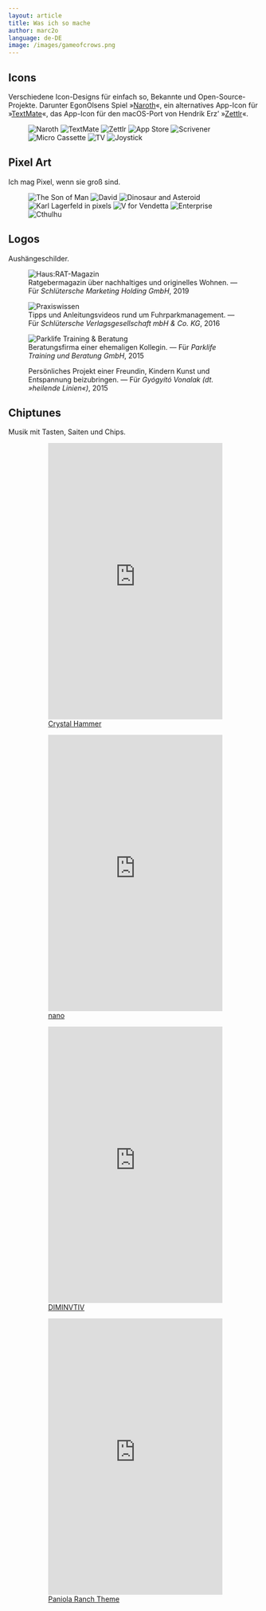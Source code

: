 ```yaml
---
layout: article
title: Was ich so mache
author: marc2o
language: de-DE
image: /images/gameofcrows.png
---
```


## Icons

Verschiedene Icon-Designs für einfach so, Bekannte und Open-Source-Projekte. Darunter EgonOlsens Spiel »[Naroth](https://play.google.com/store/apps/details?id=com.threed.jpct.games.rpg&hl=de&gl=US)«, ein alternatives App-Icon für »[TextMate](https://github.com/textmate/textmate)«, das App-Icon für den macOS-Port von Hendrik Erz’ »[Zettlr](https://www.zettlr.com)«.

<figure class="grid">
  <img src="/images/icons/naroth.png" alt="Naroth">
  <img src="/images/icons/textmate.png" alt="TextMate">
  <img src="/images/icons/zettlr.png" alt="Zettlr">
  <img src="/images/icons/app-store.png" alt="App Store">
  <img src="/images/icons/scrivener.png" alt="Scrivener">
  <img src="/images/icons/microcassette.png" alt="Micro Cassette">
  <img src="/images/icons/tv.png" alt="TV">
  <img src="/images/icons/joystick.png" alt="Joystick">
</figure>

## Pixel Art

Ich mag Pixel, wenn sie groß sind.

<figure class="grid">
  <img src="/images/pixelart/the-son-of-man.png" alt="The Son of Man">
  <img src="/images/pixelart/david.png" alt="David">
  <img src="/images/pixelart/endgame.png" alt="Dinosaur and Asteroid">
  <img src="/images/pixelart/karl.png" alt="Karl Lagerfeld in pixels">
  <img src="/images/pixelart/vendetta.png" alt="V for Vendetta">
  <img src="/images/pixelart/startrek.png" alt="Enterprise">
  <img src="/images/pixelart/cthulhu.png" alt="Cthulhu">
</figure>

## Logos

Aushängeschilder.

<figure>
  <img src="/images/logos/hausrat.jpg" alt="Haus:RAT-Magazin">
  <figcaption>Ratgebermagazin über nachhaltiges und originelles Wohnen. — Für <em>Schlütersche Marketing Holding GmbH</em>, 2019</figcaption>
</figure>

<figure>
  <img src="/images/logos/praxis-wissen.jpg" alt="Praxiswissen">
  <figcaption>Tipps und Anleitungsvideos rund um Fuhrparkmanagement. — Für <em>Schlütersche Verlagsgesellschaft mbH & Co. KG</em>, 2016</figcaption>
</figure>

<figure>
  <img src="/images/logos/parklife.jpg" alt="Parklife Training & Beratung">
  <figcaption>Beratungsfirma einer ehemaligen Kollegin. — Für <em>Parklife Training und Beratung GmbH</em>, 2015</figcaption>
</figure>

<figure>
  <img src="/images/logos/heilende-linien.jpg" alt="">
  <figcaption>Persönliches Projekt einer Freundin, Kindern Kunst und Entspannung beizubringen. — Für <em>Gyógyító Vonalak (dt. »heilende Linien«)</em>, 2015</figcaption>
</figure>

## Chiptunes

Musik mit Tasten, Saiten und Chips.

<figure>
	<figure>
		<span style="width:min-content;"><iframe style="border: 0; width: 350px; height: 555px;" src="https://bandcamp.com/EmbeddedPlayer/track=2963001022/size=large/bgcol=ffffff/linkcol=0687f5/tracklist=false/transparent=true/" seamless><a href="https://marc2o.bandcamp.com/track/crystal-hammer">Crystal Hammer by marc2o</a></iframe></span>
		<figcaption><a href="https://marc2o.bandcamp.com/track/crystal-hammer" title="marc2o crystal hammer" target="_blank">Crystal Hammer</a>
		</figcaption>
	</figure>
  <figure>
    <span style="width:min-content;"><iframe style="border: 0; width: 350px; height: 555px;" src="https://bandcamp.com/EmbeddedPlayer/album=2367443789/size=large/bgcol=ffffff/linkcol=0687f5/transparent=true/" seamless><a href="https://marc2o.bandcamp.com/album/nano">nano by marc2o</a></iframe></span>
    <figcaption><a href="https://marc2o.bandcamp.com/album/nano" title="marc2o nano" target="_blank">nano</a>
    </figcaption>
  </figure>
  <figure>
    <span style="width:min-content;"><iframe style="border: 0; width: 350px; height: 555px;" src="https://bandcamp.com/EmbeddedPlayer/album=693831173/size=large/bgcol=ffffff/linkcol=0687f5/transparent=true/" seamless><a href="https://marc2o.bandcamp.com/album/diminvtiv">DIMINVTIV by marc2o</a></iframe></span>
    <figcaption><a href="https://marc2o.bandcamp.com/album/diminvtiv" title="marc2o diminvtiv" target="_blank">DIMINVTIV</a>
    </figcaption>
  </figure>
  <figure>
    <span style="width:min-content;"><iframe style="border: 0; width: 350px; height: 555px;" src="https://bandcamp.com/EmbeddedPlayer/track=686784515/size=large/bgcol=ffffff/linkcol=0687f5/tracklist=false/transparent=true/" seamless><a href="https://marc2o.bandcamp.com/track/paniola-ranch">Paniola Ranch by marc2o</a></iframe></span>
  	<figcaption><a href="https://marc2o.bandcamp.com/track/paniola-ranch" title="marc2o Paniola Ranch" target="_blank">Paniola Ranch Theme</a>
    </figcaption>
  </figure>
</figure>

